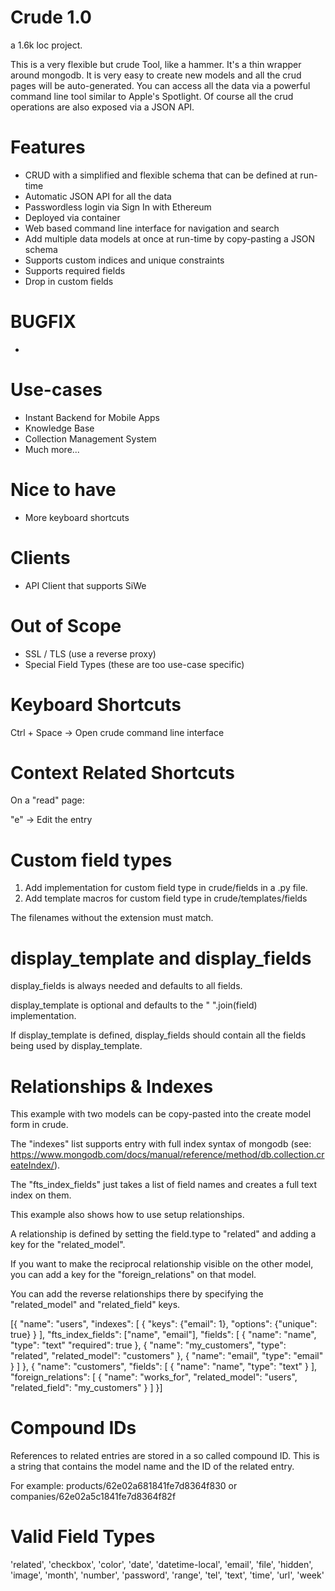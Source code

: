 Crude 1.0
=========

a 1.6k loc project.

This is a very flexible but crude Tool, like a hammer. It's a thin wrapper around mongodb.
It is very easy to create new models and all the crud pages will be auto-generated.
You can access all the data via a powerful command line tool similar to Apple's Spotlight.
Of course all the crud operations are also exposed via a JSON API.

Features
========
 - CRUD with a simplified and flexible schema that can be defined at run-time
 - Automatic JSON API for all the data
 - Passwordless login via Sign In with Ethereum
 - Deployed via container
 - Web based command line interface for navigation and search
 - Add multiple data models at once at run-time by copy-pasting a JSON schema
 - Supports custom indices and unique constraints
 - Supports required fields
 - Drop in custom fields

BUGFIX
======
 -

Use-cases
=========
 - Instant Backend for Mobile Apps
 - Knowledge Base
 - Collection Management System
 - Much more...

Nice to have
============

 - More keyboard shortcuts

Clients
=======
 - API Client that supports SiWe


Out of Scope
============
 - SSL / TLS                (use a reverse proxy)
 - Special Field Types      (these are too use-case specific)


Keyboard Shortcuts
==================

Ctrl + Space -> Open crude command line interface

Context Related Shortcuts
=========================

On a "read" page:

"e" -> Edit the entry


Custom field types
==================

1. Add implementation for custom field type in crude/fields in a .py file.
2. Add template macros for custom field type in crude/templates/fields

The filenames without the extension must match.

display_template and display_fields
===================================

display_fields is always needed and defaults to all fields.

display_template is optional and defaults to the " ".join(field) implementation.

If display_template is defined, display_fields should contain all the fields being used by display_template.


Relationships & Indexes
=======================

This example with two models can be copy-pasted into the create model form in crude.

The "indexes" list supports entry with full index syntax of mongodb (see: https://www.mongodb.com/docs/manual/reference/method/db.collection.createIndex/).

The "fts_index_fields" just takes a list of field names and creates a full text index on them.

This example also shows how to use setup relationships.

A relationship is defined by setting the field.type to "related" and adding a key for the "related_model".

If you want to make the reciprocal relationship visible on the other model, you can add a key for the "foreign_relations" on that model.

You can add the reverse relationships there by specifying the "related_model" and "related_field" keys.

[{
    "name": "users",
    "indexes": [
        {
            "keys": {"email": 1},
            "options": {"unique": true}
        }
    ],
    "fts_index_fields": ["name", "email"],
    "fields": [
        {
            "name": "name",
            "type": "text"
            "required": true
        },
        {
            "name": "my_customers",
            "type": "related",
            "related_model": "customers"
        },
        {
            "name": "email",
            "type": "email"
        }
    ]
},
{
    "name": "customers",
    "fields": [
        {
            "name": "name",
            "type": "text"
        }
    ],
    "foreign_relations": [
        {
            "name": "works_for",
            "related_model": "users",
            "related_field": "my_customers"
        }
    ]
}]

Compound IDs
============

References to related entries are stored in a so called compound ID.
This is a string that contains the model name and the ID of the related entry.

For example:
products/62e02a681841fe7d8364f830 or companies/62e02a5c1841fe7d8364f82f


Valid Field Types
=================

'related',
'checkbox',
'color',
'date',
'datetime-local',
'email',
'file',
'hidden',
'image',
'month',
'number',
'password',
'range',
'tel',
'text',
'time',
'url',
'week'

